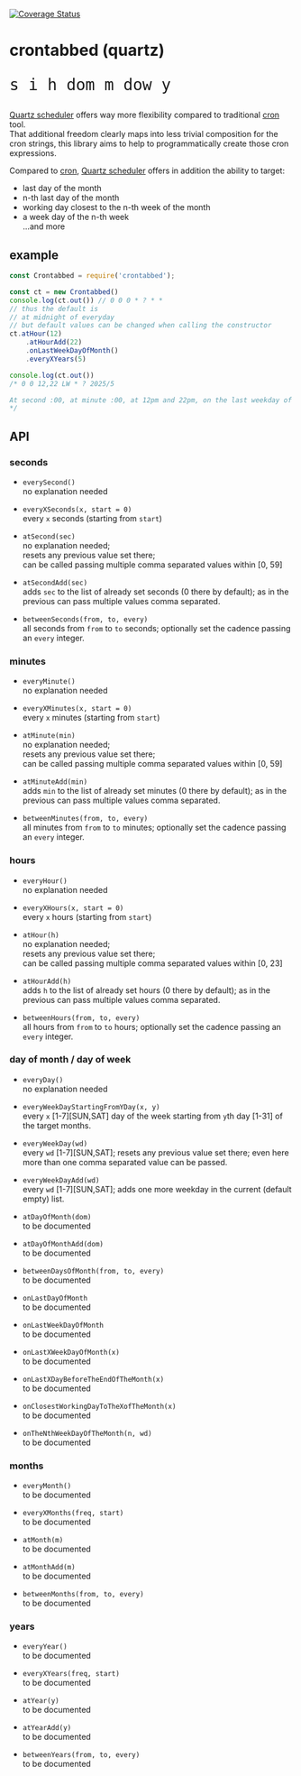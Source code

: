 

[![Coverage Status](https://coveralls.io/repos/github/fedeghe/quartzcrontab/badge.svg?branch=master)](https://coveralls.io/github/fedeghe/quartzcrontab?branch=master)


# crontabbed (quartz)
<pre style="font-size:2em">s i h dom m dow y</pre>
[Quartz scheduler][quartz] offers way more flexibility compared to traditional [cron][cron] tool.  
That additional freedom clearly maps into less trivial composition for the cron strings, this library aims to help to programmatically create those cron expressions.


Compared to [cron][cron], [Quartz scheduler][quartz] offers in addition the ability to target:
 - last day of the month
 - n-th last day of the month
 - working day closest to the n-th week of the month
 - a week day of the n-th week  
 ...and more

## example
``` js
const Crontabbed = require('crontabbed');

const ct = new Crontabbed()
console.log(ct.out()) // 0 0 0 * ? * *
// thus the default is
// at midnight of everyday
// but default values can be changed when calling the constructor
ct.atHour(12)
    .atHourAdd(22)
    .onLastWeekDayOfMonth()
    .everyXYears(5)

console.log(ct.out()) 
/* 0 0 12,22 LW * ? 2025/5

At second :00, at minute :00, at 12pm and 22pm, on the last weekday of the month, every month, every 5 years starting in 2025
*/
```


## API

### seconds

- `everySecond()`  
no explanation needed

- `everyXSeconds(x, start = 0)`  
every `x` seconds (starting from `start`)

- `atSecond(sec)`  
no explanation needed;  
resets any previous value set there;  
can be called passing multiple comma separated values within [0, 59]

- `atSecondAdd(sec)`  
adds `sec` to the list of already set seconds (0 there by default); as in the previous can pass multiple values comma separated.

- `betweenSeconds(from, to, every)`  
all seconds from `from` to `to` seconds; optionally set the cadence passing an `every` integer.  

### minutes

- `everyMinute()`  
no explanation needed

- `everyXMinutes(x, start = 0)`  
every `x` minutes (starting from `start`)

- `atMinute(min)`  
no explanation needed;  
resets any previous value set there;  
can be called passing multiple comma separated values within [0, 59]

- `atMinuteAdd(min)`  
adds `min` to the list of already set minutes (0 there by default); as in the previous can pass multiple values comma separated.

- `betweenMinutes(from, to, every)`  
all minutes from `from` to `to` minutes; optionally set the cadence passing an `every` integer.  

### hours  
- `everyHour()`  
no explanation needed

- `everyXHours(x, start = 0)`  
every `x` hours (starting from `start`)

- `atHour(h)`  
no explanation needed;  
resets any previous value set there;  
can be called passing multiple comma separated values within [0, 23]

- `atHourAdd(h)`  
adds `h` to the list of already set hours (0 there by default); as in the previous can pass multiple values comma separated.

- `betweenHours(from, to, every)`  
all hours from `from` to `to` hours; optionally set the cadence passing an `every` integer.  

### day of month / day of week  
- `everyDay()`  
no explanation needed

- `everyWeekDayStartingFromYDay(x, y)`  
every `x` [1-7][SUN,SAT] day of the week starting from `y`th day [1-31] of the target months. 

- `everyWeekDay(wd)`  
every `wd` [1-7][SUN,SAT]; resets any previous value set there; even here more than one comma separated value can be passed. 

- `everyWeekDayAdd(wd)`  
every `wd` [1-7][SUN,SAT]; adds one more weekday in the current (default empty) list.

- `atDayOfMonth(dom)`  
to be documented

- `atDayOfMonthAdd(dom)`  
to be documented

- `betweenDaysOfMonth(from, to, every)`  
to be documented

- `onLastDayOfMonth`  
to be documented

- `onLastWeekDayOfMonth`  
to be documented

- `onLastXWeekDayOfMonth(x)`  
to be documented

- `onLastXDayBeforeTheEndOfTheMonth(x)`  
to be documented

- `onClosestWorkingDayToTheXofTheMonth(x)`  
to be documented

- `onTheNthWeekDayOfTheMonth(n, wd)`  
to be documented

### months  
- `everyMonth()`  
to be documented

- `everyXMonths(freq, start)`  
to be documented

- `atMonth(m)`  
to be documented

- `atMonthAdd(m)`  
to be documented

- `betweenMonths(from, to, every)`  
to be documented

### years  
- `everyYear()`  
to be documented

- `everyXYears(freq, start)`  
to be documented

- `atYear(y)`  
to be documented

- `atYearAdd(y)`  
to be documented

- `betweenYears(from, to, every)`  
to be documented




[quartz]: https://www.quartz-scheduler.org/
[cron]: https://en.wikipedia.org/wiki/Cron